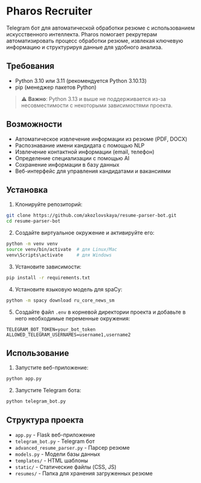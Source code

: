 # Pharos Recruiter

Telegram бот для автоматической обработки резюме с использованием искусственного интеллекта. Pharos помогает рекрутерам автоматизировать процесс обработки резюме, извлекая ключевую информацию и структурируя данные для удобного анализа.

## Требования

- Python 3.10 или 3.11 (рекомендуется Python 3.10.13)
- pip (менеджер пакетов Python)

> ⚠️ **Важно**: Python 3.13 и выше не поддерживается из-за несовместимости с некоторыми зависимостями проекта.

## Возможности

- Автоматическое извлечение информации из резюме (PDF, DOCX)
- Распознавание имени кандидата с помощью NLP
- Извлечение контактной информации (email, телефон)
- Определение специализации с помощью AI
- Сохранение информации в базу данных
- Веб-интерфейс для управления кандидатами и вакансиями

## Установка

1. Клонируйте репозиторий:
```bash
git clone https://github.com/akozlovskaya/resume-parser-bot.git
cd resume-parser-bot
```

2. Создайте виртуальное окружение и активируйте его:
```bash
python -m venv venv
source venv/bin/activate  # для Linux/Mac
venv\Scripts\activate     # для Windows
```

3. Установите зависимости:
```bash
pip install -r requirements.txt
```

4. Установите языковую модель для spaCy:
```bash
python -m spacy download ru_core_news_sm
```

5. Создайте файл `.env` в корневой директории проекта и добавьте в него необходимые переменные окружения:
```
TELEGRAM_BOT_TOKEN=your_bot_token
ALLOWED_TELEGRAM_USERNAMES=username1,username2
```

## Использование

1. Запустите веб-приложение:
```bash
python app.py
```

2. Запустите Telegram бота:
```bash
python telegram_bot.py
```

## Структура проекта

- `app.py` - Flask веб-приложение
- `telegram_bot.py` - Telegram бот
- `advanced_resume_parser.py` - Парсер резюме
- `models.py` - Модели базы данных
- `templates/` - HTML шаблоны
- `static/` - Статические файлы (CSS, JS)
- `resumes/` - Папка для хранения загруженных резюме
